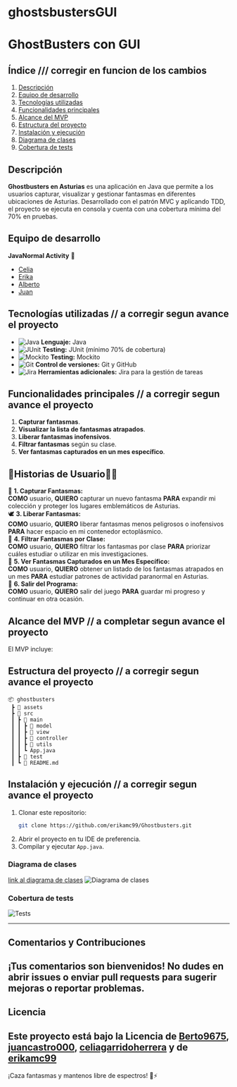 # ghostsbustersGUI
# GhostBusters con GUI

## Índice /// corregir en funcion de los cambios
1. [Descripción](#descripción)
2. [Equipo de desarrollo](#equipo-de-desarrollo)
3. [Tecnologías utilizadas](#tecnologías-utilizadas)
4. [Funcionalidades principales](#funcionalidades-principales)
5. [Alcance del MVP](#alcance-del-mvp)
6. [Estructura del proyecto](#estructura-del-proyecto)
7. [Instalación y ejecución](#instalación-y-ejecución)
8. [Diagrama de clases](#diagrama-de-clases)
9. [Cobertura de tests](#cobertura-de-tests)

## Descripción
**Ghostbusters en Asturias** es una aplicación en Java que permite a los usuarios capturar, visualizar y gestionar fantasmas en diferentes ubicaciones de Asturias. Desarrollado con el patrón MVC y aplicando TDD, el proyecto se ejecuta en consola y cuenta con una cobertura mínima del 70% en pruebas.

## Equipo de desarrollo
   **JavaNormal Activity** 👻
- [Celia](https://github.com/celiagarridoherrera)
- [Erika](https://github.com/erikamc99)
- [Alberto](https://github.com/berto9675)
- [Juan](https://github.com/juancastro000)

## Tecnologías utilizadas // a corregir segun avance el proyecto
- ![Java](https://img.shields.io/badge/Java-ED8B00?style=flat-square&logo=java&logoColor=white) **Lenguaje:** Java
- ![JUnit](https://img.shields.io/badge/JUnit-25A162?style=flat-square&logo=junit5&logoColor=white) **Testing:** JUnit (mínimo 70% de cobertura)
- ![Mockito](https://img.shields.io/badge/Mockito-FF8000?style=flat-square&logo=mockito&logoColor=white) **Testing:** Mockito
- ![Git](https://img.shields.io/badge/Git-F05032?style=flat-square&logo=git&logoColor=white) **Control de versiones:** Git y GitHub
- ![Jira](https://img.shields.io/badge/Jira-0052CC?style=flat-square&logo=jira&logoColor=white) **Herramientas adicionales:** Jira para la gestión de tareas


## Funcionalidades principales // a corregir segun avance el proyecto
1. **Capturar fantasmas**.
2. **Visualizar la lista de fantasmas atrapados**.
3. **Liberar fantasmas inofensivos**.
4. **Filtrar fantasmas** según su clase.
5. **Ver fantasmas capturados en un mes específico**.

## 📌Historias de Usuario👨‍💻
🧲 **1. Capturar Fantasmas:**  
  **COMO** usuario, **QUIERO** capturar un nuevo fantasma **PARA** expandir mi colección y proteger los lugares emblemáticos de Asturias.  
🕊️ **3. Liberar Fantasmas:**  
  **COMO** usuario, **QUIERO** liberar fantasmas menos peligrosos o inofensivos **PARA** hacer espacio en mi contenedor ectoplásmico.  
🔎 **4. Filtrar Fantasmas por Clase:**  
   **COMO** usuario, **QUIERO** filtrar los fantasmas por clase **PARA** priorizar cuáles estudiar o utilizar en mis investigaciones.  
📅 **5. Ver Fantasmas Capturados en un Mes Específico:**  
   **COMO** usuario, **QUIERO** obtener un listado de los fantasmas atrapados en un mes **PARA** estudiar patrones de actividad paranormal en Asturias.  
🚪 **6. Salir del Programa:**  
   **COMO** usuario, **QUIERO** salir del juego **PARA** guardar mi progreso y continuar en otra ocasión.  

## Alcance del MVP // a completar segun avance el proyecto
El MVP incluye:


## Estructura del proyecto // a corregir segun avance el proyecto
```
📦 ghostbusters
 ┣ 📂 assets
 ┣ 📂 src
 ┃ ┣ 📂 main
 ┃ ┃ ┣ 📂 model
 ┃ ┃ ┣ 📂 view
 ┃ ┃ ┣ 📂 controller
 ┃ ┃ ┣ 📂 utils
 ┃ ┃ ┗ App.java
 ┃ ┣ 📂 test
 ┃ ┗ 📜 README.md
```

## Instalación y ejecución // a corregir segun avance el proyecto
1. Clonar este repositorio:
   ```bash
   git clone https://github.com/erikamc99/Ghostbusters.git
   ```
2. Abrir el proyecto en tu IDE de preferencia.
3. Compilar y ejecutar `App.java`.

### Diagrama de clases
[link al diagrama de clases](https://drive.google.com/file/d/1gZmb3mFoyc2-mIS0MnKCAH4v-LXEtsOC/view?usp=sharing)
![Diagrama de clases]()

### Cobertura de tests
![Tests]()

---
## **Comentarios y Contribuciones**
¡Tus comentarios son bienvenidos! No dudes en abrir issues o enviar pull requests para sugerir mejoras o reportar problemas.
---
## **Licencia**
Este proyecto está bajo la Licencia de [Berto9675](https://github.com/berto9675), [juancastro000](https://github.com/juancastro000), [celiagarridoherrera](https://github.com/celiagarridoherrera) y de [erikamc99](https://github.com/erikamc99)
---
¡Caza fantasmas y mantenos libre de espectros! 👻⚡